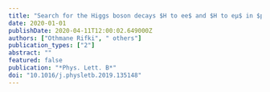 ```yaml
---
title: "Search for the Higgs boson decays $H to ee$ and $H to eμ$ in $pp$ collisions at $sqrts = 13$ TeV with the ATLAS detector"
date: 2020-01-01
publishDate: 2020-04-11T12:00:02.649000Z
authors: ["Othmane Rifki", " others"]
publication_types: ["2"]
abstract: ""
featured: false
publication: "*Phys. Lett. B*"
doi: "10.1016/j.physletb.2019.135148"
---
```


